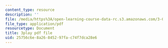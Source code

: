 ```yaml
---
content_type: resource
description: ''
file: /media/https%3A/open-learning-course-data-rc.s3.amazonaws.com/3-091sc-introduction-to-solid-state-chemistry-fall-2010/25756c6e8a26845297fac74f7dca28e6_p6isgsReWmI.pdf
file_type: application/pdf
resourcetype: Document
title: 3play pdf file
uid: 25756c6e-8a26-8452-97fa-c74f7dca28e6
---
```


